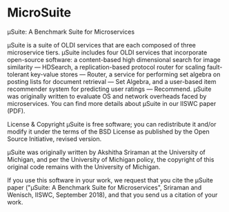 # MicroSuite
µSuite: A Benchmark Suite for Microservices

µSuite is a suite of OLDI services that are each composed of three microservice tiers. μSuite includes four OLDI services that incorporate open-source software: a content-based high dimensional search for image similarity — HDSearch, a replication-based protocol router for scaling fault-tolerant key-value stores — Router, a service for performing set algebra on posting lists for document retrieval — Set Algebra, and a user-based item recommender system for predicting user ratings — Recommend.
µSuite was originally written to evaluate OS and network overheads faced by microservices. You can find more details about µSuite in our IISWC paper (PDF).

License & Copyright
µSuite is free software; you can redistribute it and/or modify it under the terms of the BSD License as published by the Open Source Initiative, revised version.

µSuite was originally written by Akshitha Sriraman at the University of Michigan, and per the University of Michigan policy, the copyright of this original code remains with the University of Michigan.

If you use this software in your work, we request that you cite the µSuite paper ("μSuite: A Benchmark Suite for Microservices", Sriraman and Wenisch, IISWC, September 2018), and that you send us a citation of your work.
